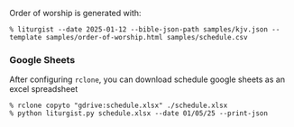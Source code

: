 Order of worship is generated with:
```
% liturgist --date 2025-01-12 --bible-json-path samples/kjv.json --template samples/order-of-worship.html samples/schedule.csv
```

### Google Sheets

After configuring `rclone`, you can download schedule google sheets as an excel spreadsheet
```
% rclone copyto "gdrive:schedule.xlsx" ./schedule.xlsx
% python liturgist.py schedule.xlsx --date 01/05/25 --print-json
```
